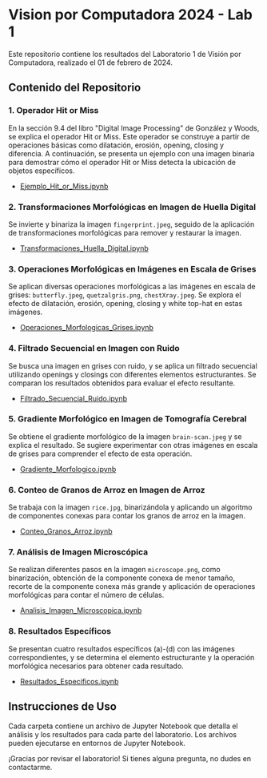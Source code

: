# Vision por Computadora 2024 - Lab 1

Este repositorio contiene los resultados del Laboratorio 1 de Visión por Computadora, realizado el 01 de febrero de 2024.

## Contenido del Repositorio

### 1. Operador Hit or Miss

En la sección 9.4 del libro "Digital Image Processing" de González y Woods, se explica el operador Hit or Miss. Este operador se construye a partir de operaciones básicas como dilatación, erosión, opening, closing y diferencia. A continuación, se presenta un ejemplo con una imagen binaria para demostrar cómo el operador Hit or Miss detecta la ubicación de objetos específicos.

- [Ejemplo_Hit_or_Miss.ipynb](1_Operador_Hit_or_Miss/Ejemplo_Hit_or_Miss.ipynb)

### 2. Transformaciones Morfológicas en Imagen de Huella Digital

Se invierte y binariza la imagen `fingerprint.jpeg`, seguido de la aplicación de transformaciones morfológicas para remover y restaurar la imagen.

- [Transformaciones_Huella_Digital.ipynb](2_Transformaciones_Huella_Digital/Transformaciones_Huella_Digital.ipynb)

### 3. Operaciones Morfológicas en Imágenes en Escala de Grises

Se aplican diversas operaciones morfológicas a las imágenes en escala de grises: `butterfly.jpeg`, `quetzalgris.png`, `chestXray.jpeg`. Se explora el efecto de dilatación, erosión, opening, closing y white top-hat en estas imágenes.

- [Operaciones_Morfologicas_Grises.ipynb](3_Operaciones_Morfologicas_Grises/Operaciones_Morfologicas_Grises.ipynb)

### 4. Filtrado Secuencial en Imagen con Ruido

Se busca una imagen en grises con ruido, y se aplica un filtrado secuencial utilizando openings y closings con diferentes elementos estructurantes. Se comparan los resultados obtenidos para evaluar el efecto resultante.

- [Filtrado_Secuencial_Ruido.ipynb](4_Filtrado_Secuencial_Ruido/Filtrado_Secuencial_Ruido.ipynb)

### 5. Gradiente Morfológico en Imagen de Tomografía Cerebral

Se obtiene el gradiente morfológico de la imagen `brain-scan.jpeg` y se explica el resultado. Se sugiere experimentar con otras imágenes en escala de grises para comprender el efecto de esta operación.

- [Gradiente_Morfologico.ipynb](5_Gradiente_Morfologico/Gradiente_Morfologico.ipynb)

### 6. Conteo de Granos de Arroz en Imagen de Arroz

Se trabaja con la imagen `rice.jpg`, binarizándola y aplicando un algoritmo de componentes conexas para contar los granos de arroz en la imagen.

- [Conteo_Granos_Arroz.ipynb](6_Conteo_Granos_Arroz/Conteo_Granos_Arroz.ipynb)

### 7. Análisis de Imagen Microscópica

Se realizan diferentes pasos en la imagen `microscope.png`, como binarización, obtención de la componente conexa de menor tamaño, recorte de la componente conexa más grande y aplicación de operaciones morfológicas para contar el número de células.

- [Analisis_Imagen_Microscopica.ipynb](7_Analisis_Imagen_Microscopica/Analisis_Imagen_Microscopica.ipynb)

### 8. Resultados Específicos

Se presentan cuatro resultados específicos (a)-(d) con las imágenes correspondientes, y se determina el elemento estructurante y la operación morfológica necesarios para obtener cada resultado.

- [Resultados_Especificos.ipynb](8_Resultados_Especificos/Resultados_Especificos.ipynb)

## Instrucciones de Uso

Cada carpeta contiene un archivo de Jupyter Notebook que detalla el análisis y los resultados para cada parte del laboratorio. Los archivos pueden ejecutarse en entornos de Jupyter Notebook.

¡Gracias por revisar el laboratorio! Si tienes alguna pregunta, no dudes en contactarme.

